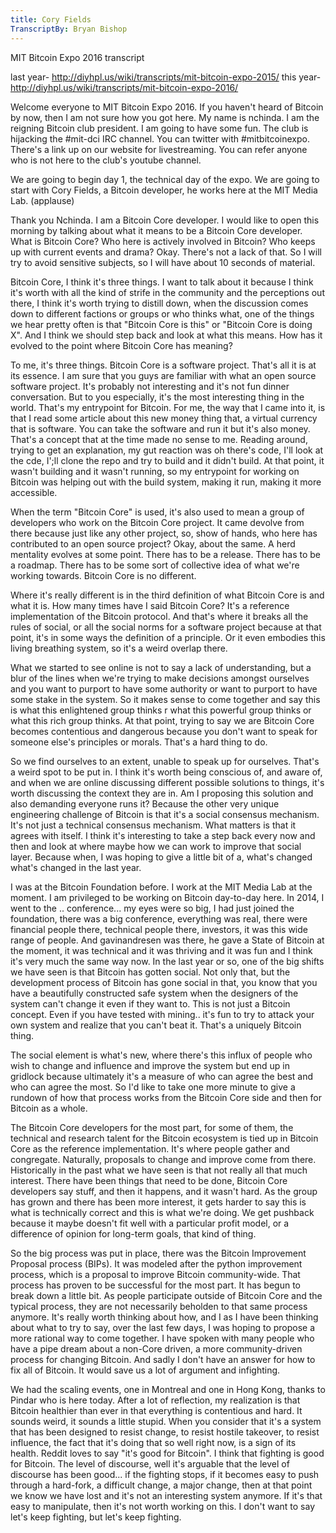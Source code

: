 ```yaml
---
title: Cory Fields
TranscriptBy: Bryan Bishop
---
```


MIT Bitcoin Expo 2016 transcript

last year- http://diyhpl.us/wiki/transcripts/mit-bitcoin-expo-2015/
this year- http://diyhpl.us/wiki/transcripts/mit-bitcoin-expo-2016/

Welcome everyone to MIT Bitcoin Expo 2016. If you haven't heard of Bitcoin by now, then I am not sure how you got here. My name is nchinda. I am the reigning Bitcoin club president. I am going to have some fun. The club is hijacking the #mit-dci IRC channel. You can twitter with #mitbitcoinexpo. There's a link up on our website for livestreaming. You can refer anyone who is not here to the club's youtube channel.

We are going to begin day 1, the technical day of the expo. We are going to start with Cory Fields, a Bitcoin developer, he works here at the MIT Media Lab. (applause)

Thank you Nchinda. I am a Bitcoin Core developer. I would like to open this morning by talking about what it means to be a Bitcoin Core developer. What is Bitcoin Core? Who here is actively involved in Bitcoin? Who keeps up with current events and drama? Okay. There's not a lack of that. So I will try to avoid sensitive subjects, so I will have about 10 seconds of material.

Bitcoin Core, I think it's three things. I want to talk about it because I think it's worth with all the kind of strife in the community and the perceptions out there, I think it's worth trying to distill down, when the discussion comes down to different factions or groups or who thinks what, one of the things we hear pretty often is that "Bitcoin Core is this" or "Bitcoin Core is doing X". And I think we should step back and look at what this means. How has it evolved to the point where Bitcoin Core has meaning?

To me, it's three things. Bitcoin Core is a software project. That's all it is at its essence. I am sure that you guys are familiar with what an open source software project. It's probably not interesting and it's not fun dinner conversation. But to you especially, it's the most interesting thing in the world. That's my entrypoint for Bitcoin. For me, the way that I came into it, is that I read some article about this new money thing that, a virtual currency that is software. You can take the software and run it but it's also money. That's a concept that at the time made no sense to me. Reading around, trying to get an explanation, my gut reaction was oh there's code, I'll look at the cde, I';ll clone the repo and try to build and it didn't build. At that point, it wasn't building and it wasn't running, so my entrypoint for working on Bitcoin was helping out with the build system, making it run, making it more accessible.

When the term "Bitcoin Core" is used, it's also used to mean a group of developers who work on the Bitcoin Core project. It came devolve from there because just like any other project, so, show of hands, who here has contributed to an open source project? Okay, about the same. A herd mentality evolves at some point. There has to be a release. There has to be a roadmap. There has to be some sort of collective idea of what we're working towards. Bitcoin Core is no different.

Where it's really different is in the third definition of what Bitcoin Core is and what it is. How many times have I said Bitcoin Core? It's a reference implementation of the Bitcoin protocol. And that's where it breaks all the rules of social, or all the social norms for a software project because at that point, it's in some ways the definition of a principle. Or it even embodies this living breathing system, so it's a weird overlap there.

What we started to see online is not to say a lack of understanding, but a blur of the lines when we're trying to make decisions amongst ourselves and you want to purport to have some authority or want to purport to have some stake in the system. So it makes sense to come together and say this is what this enlightened group thinks r what this powerful group thinks or what this rich group thinks. At that point, trying to say we are Bitcoin Core becomes contentious and dangerous because you don't want to speak for someone else's principles or morals. That's a hard thing to do.

So we find ourselves to an extent, unable to speak up for ourselves. That's a weird spot to be put in. I think it's worth being conscious of, and aware of, and when we are online discussing different possible solutions to things, it's worth discussing the context they are in. Am I proposing this solution and also demanding everyone runs it? Because the other very unique engineering challenge of Bitcoin is that it's a social consensus mechanism. It's not just a technical consensus mechanism. What matters is that it agrees with itself. I think it's interesting to take a step back every now and then and look at where maybe how we can work to improve that social layer. Because when, I was hoping to give a little bit of a, what's changed what's changed in the last year.

I was at the Bitcoin Foundation before. I work at the MIT Media Lab at the moment. I am privileged to be working on Bitcoin day-to-day here. In 2014, I went to the .. conference... my eyes were so big, I had just joined the foundation, there was a big conference, everything was real, there were financial people there, technical people there, investors, it was this wide range of people. And gavinandresen was there, he gave a State of Bitcoin at the moment, it was technical and it was thriving and it was fun and I think it's very much the same way now. In the last year or so, one of the big shifts we have seen is that Bitcoin has gotten social. Not only that, but the development process of Bitcoin has gone social in that, you know that you have a beautifully constructed safe system when the designers of the system can't change it even if they want to. This is not just a Bitcoin concept. Even if you have tested with mining.. it's fun to try to attack your own system and realize that you can't beat it. That's a uniquely Bitcoin thing.

The social element is what's new, where there's this influx of people who wish to change and influence and improve the system but end up in gridlock because ultimately it's a measure of who can agree the best and who can agree the most. So I'd like to take one more minute to give a rundown of how that process works from the Bitcoin Core side and then for Bitcoin as a whole.

The Bitcoin Core developers for the most part, for some of them, the technical and research talent for the Bitcoin ecosystem is tied up in Bitcoin Core as the reference implementation. It's where people gather and congregate. Naturally, proposals to change and improve come from there. Historically in the past what we have seen is that not really all that much interest. There have been things that need to be done, Bitcoin Core developers say stuff, and then it happens, and it wasn't hard. As the group has grown and there has been more interest, it gets harder to say this is what is technically correct and this is what we're doing. We get pushback because it maybe doesn't fit well with a particular profit model, or a difference of opinion for long-term goals, that kind of thing.

So the big process was put in place, there was the Bitcoin Improvement Proposal process (BIPs). It was modeled after the python improvement process, which is a proposal to improve Bitcoin community-wide. That process has proven to be successful for the most part. It has begun to break down a little bit. As people participate outside of Bitcoin Core and the typical process, they are not necessarily beholden to that same process anymore. It's really worth thinking about how, and I as I have been thinking about what to try to say, over the last few days, I was hoping to propose a more rational way to come together. I have spoken with many people who have a pipe dream about a non-Core driven, a more community-driven process for changing Bitcoin. And sadly I don't have an answer for how to fix all of Bitcoin. It would save us a lot of argument and infighting.

We had the scaling events, one in Montreal and one in Hong Kong, thanks to Pindar who is here today. After a lot of reflection, my realization is that Bitcoin healthier than ever in that everything is contentious and hard. It sounds weird, it sounds a little stupid. When you consider that it's a system that has been designed to resist change, to resist hostile takeover, to resist influence, the fact that it's doing that so well right now, is a sign of its health. Reddit loves to say "it's good for Bitcoin". I think that fighting is good for Bitcoin. The level of discourse, well it's arguable that the level of discourse has been good... if the fighting stops, if it becomes easy to push through a hard-fork, a difficult change, a major change, then at that point we know we have lost and it's not an interesting system anymore. If it's that easy to manipulate, then it's not worth working on this. I don't want to say let's keep fighting, but let's keep fighting.
